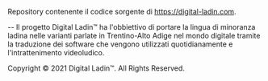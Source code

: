 Repository contenente il codice sorgente di https://digital-ladin.com.

--
Il progetto Digital Ladin&trade; ha l'obbiettivo di portare la lingua di minoranza ladina nelle varianti parlate in Trentino-Alto Adige nel mondo digitale tramite la traduzione dei software che vengono utilizzati quotidianamente e l'intrattenimento videoludico.

Copyright © 2021 Digital Ladin&trade;. All Rights Reserved.
